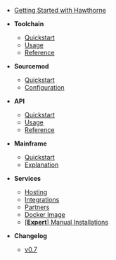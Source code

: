 * [Getting Started with Hawthorne][1]
* **Toolchain**
	* [Quickstart][2]
	* [Usage][3]
	* [Reference][4]

* **Sourcemod**
	* [Quickstart][5]
	* [Configuration][6]

* **API**
	* [Quickstart][7]
	* [Usage][8]
	* [Reference][9]
* **Mainframe**
	* [Quickstart][10]
	* [Explanation][11]

* **Services**
	* [Hosting][12]
	* [Integrations][13]
	* [Partners][14]
	* [Docker Image][15]
	* [[**Expert**] Manual Installations][16]

*  **Changelog**
	* [v0.7][17]

[1]:	getting-started.md
[2]:	toolchain/Quickstart.md
[3]:	toolchain/Usage.md
[4]:	toolchain/Reference.md
[5]:	sourcemod/Quickstart.md
[6]:	sourcemod/Configuration.md
[7]:	api/Quickstart.md
[8]:	api/Usage.md
[9]:	https://api.hawthorne.in
[10]:	mainframe/Quickstart.md
[11]:	mainframe/Explanation.md
[12]:	services/Hosting.md
[13]:	services/External%20Integrations.md
[14]:	services/Partners.md
[15]:	/services/Docker%20Image.md
[16]:	services/Manual%20Installation.md
[17]:	changelog/v07.md